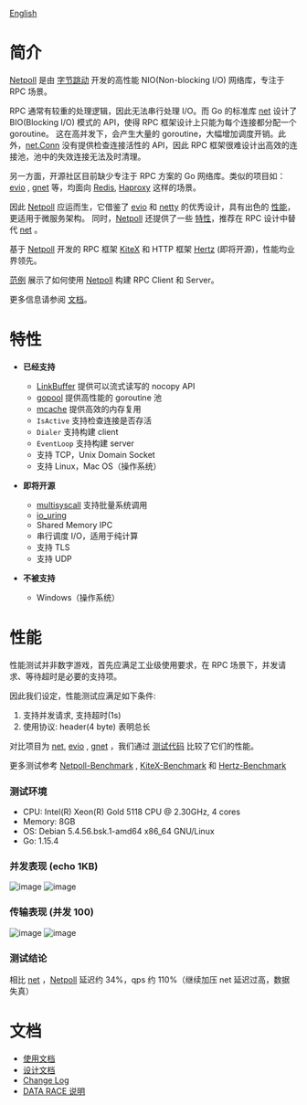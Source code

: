 [English](README.md)

# 简介

[Netpoll][Netpoll] 是由 [字节跳动][ByteDance] 开发的高性能 NIO(Non-blocking I/O)
网络库，专注于 RPC 场景。

RPC 通常有较重的处理逻辑，因此无法串行处理 I/O。而 Go 的标准库 [net][net] 设计了 BIO(Blocking I/O) 模式的
API，使得 RPC 框架设计上只能为每个连接都分配一个 goroutine。 这在高并发下，会产生大量的
goroutine，大幅增加调度开销。此外，[net.Conn][net.Conn] 没有提供检查连接活性的 API，因此 RPC
框架很难设计出高效的连接池，池中的失效连接无法及时清理。

另一方面，开源社区目前缺少专注于 RPC 方案的 Go 网络库。类似的项目如：[evio][evio]
, [gnet][gnet] 等，均面向 [Redis][Redis], [Haproxy][Haproxy] 这样的场景。

因此 [Netpoll][Netpoll] 应运而生，它借鉴了 [evio][evio]
和 [netty][netty] 的优秀设计，具有出色的 [性能](#性能)，更适用于微服务架构。
同时，[Netpoll][Netpoll] 还提供了一些 [特性](#特性)，推荐在 RPC 设计中替代
[net][net] 。

基于 [Netpoll][Netpoll] 开发的 RPC 框架 [KiteX][KiteX] 和 HTTP
框架 [Hertz][Hertz] (即将开源)，性能均业界领先。

[范例][Netpoll-Benchmark] 展示了如何使用 [Netpoll][Netpoll]
构建 RPC Client 和 Server。

更多信息请参阅 [文档](#文档)。

# 特性

* **已经支持**
    - [LinkBuffer][LinkBuffer] 提供可以流式读写的 nocopy API
    - [gopool][gopool] 提供高性能的 goroutine 池
    - [mcache][mcache] 提供高效的内存复用
    - `IsActive` 支持检查连接是否存活
    - `Dialer` 支持构建 client
    - `EventLoop` 支持构建 server
    - 支持 TCP，Unix Domain Socket
    - 支持 Linux，Mac OS（操作系统）

* **即将开源**
    - [multisyscall][multisyscall] 支持批量系统调用
    - [io_uring][io_uring]
    - Shared Memory IPC
    - 串行调度 I/O，适用于纯计算
    - 支持 TLS
    - 支持 UDP

* **不被支持**
    - Windows（操作系统）

# 性能

性能测试并非数字游戏，首先应满足工业级使用要求，在 RPC 场景下，并发请求、等待超时是必要的支持项。

因此我们设定，性能测试应满足如下条件:

1. 支持并发请求, 支持超时(1s)
2. 使用协议: header(4 byte) 表明总长

对比项目为 [net][net], [evio][evio]
, [gnet][gnet] ，我们通过 [测试代码][Benchmarks] 比较了它们的性能。

更多测试参考 [Netpoll-Benchmark][Netpoll-Benchmark]
, [KiteX-Benchmark][KiteX-Benchmark] 和 [Hertz-Benchmark][Hertz-Benchmark]

### 测试环境

* CPU:    Intel(R) Xeon(R) Gold 5118 CPU @ 2.30GHz, 4 cores
* Memory: 8GB
* OS:     Debian 5.4.56.bsk.1-amd64 x86_64 GNU/Linux
* Go:     1.15.4

### 并发表现 (echo 1KB)

![image](docs/images/c_tp99.png)
![image](docs/images/c_qps.png)

### 传输表现 (并发 100)

![image](docs/images/s_tp99.png)
![image](docs/images/s_qps.png)

### 测试结论

相比 [net][net] ，[Netpoll][Netpoll] 延迟约 34%，qps
约 110%（继续加压 net 延迟过高，数据失真）

# 文档

* [使用文档](docs/guide/guide_cn.md)
* [设计文档](docs/reference/design_cn.md)
* [Change Log](docs/reference/change_log.md)
* [DATA RACE 说明](docs/reference/explain.md)

[Netpoll]: https://github.com/cloudwego/netpoll
[net]: https://github.com/golang/go/tree/master/src/net
[net.Conn]: https://github.com/golang/go/blob/master/src/net/net.go
[evio]: https://github.com/tidwall/evio
[gnet]: https://github.com/panjf2000/gnet
[netty]: https://github.com/netty/netty
[KiteX]: https://github.com/cloudwego/kitex
[Hertz]: https://github.com/cloudwego/hertz

[Benchmarks]: https://github.com/cloudwego/netpoll-benchmark
[Netpoll-Benchmark]: https://github.com/cloudwego/netpoll-benchmark
[KiteX-Benchmark]: https://github.com/cloudwego/kitex
[Hertz-Benchmark]: https://github.com/cloudwego/hertz 

[ByteDance]: https://www.bytedance.com
[Redis]: https://redis.io
[Haproxy]: http://www.haproxy.org

[LinkBuffer]: nocopy_linkbuffer.go
[gopool]: https://github.com/bytedance/gopkg/tree/develop/util/gopool
[mcache]: https://github.com/bytedance/gopkg/tree/develop/lang/mcache
[multisyscall]: https://github.com/cloudwego/multisyscall
[io_uring]: https://github.com/axboe/liburing
